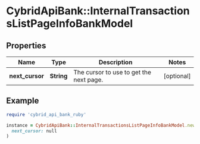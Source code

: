 # CybridApiBank::InternalTransactionsListPageInfoBankModel

## Properties

| Name | Type | Description | Notes |
| ---- | ---- | ----------- | ----- |
| **next_cursor** | **String** | The cursor to use to get the next page. | [optional] |

## Example

```ruby
require 'cybrid_api_bank_ruby'

instance = CybridApiBank::InternalTransactionsListPageInfoBankModel.new(
  next_cursor: null
)
```

